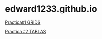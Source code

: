 # edward1233.github.io
<p>
<a href="https://edward1233.github.io/practica1.html">Practica#1 GRIDS</a> 
</p>
<a href="https://edward1233.github.io/practica2.html">Practica #2 TABLAS</a>



